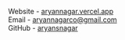 Website - [aryannagar.vercel.app](https://aryannagar.vercel.app/)   
Email - [aryannagarco@gmail.com](mailto:aryannagarco@gmail.com)   
GitHub - [aryansnagar](https://github.com/aryansnagar)   
